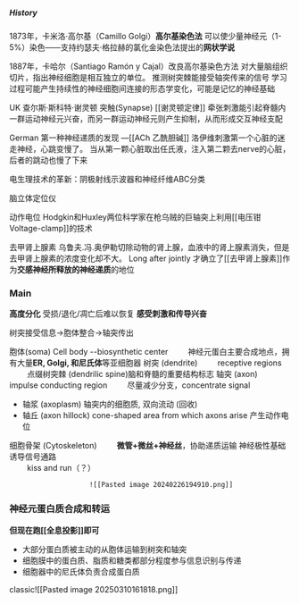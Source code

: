 ##### History
1873年，卡米洛·高尔基（Camillo Golgi）**高尔基染色法**
可以使少量神经元（1-5%）染色——支持约瑟夫·格拉赫的氯化金染色法提出的**网状学说**

1887年，卡哈尔（Santiago Ramón y Cajal）改良高尔基染色方法
对大量脑组织切片，指出神经细胞是相互独立的单位。
推测树突棘能接受轴突传来的信号
学习过程可能产生持续性的神经细胞间连接的形态学变化，可能是记忆的神经基础

UK 查尔斯·斯科特·谢灵顿
	突触(Synapse)
	[[谢灵顿定律]]
		牵张刺激能引起脊髓内一群运动神经元兴奋，而另一群运动神经元则产生抑制，从而形成交互神经支配

German 第一种神经递质的发现 —[[ACh 乙酰胆碱]]
	洛伊维刺激第一个心脏的迷走神经，心跳变慢了。
	当从第一颗心脏取出任氏液，注入第二颗去nerve的心脏，后者的跳动也慢了下来


电生理技术的革新：阴极射线示波器和神经纤维ABC分类

脑立体定位仪

动作电位
	Hodgkin和Huxley两位科学家在枪乌贼的巨轴突上利用[[电压钳 Voltage-clamp]]的技术


去甲肾上腺素
乌鲁夫.冯.奥伊勒切除动物的肾上腺，血液中的肾上腺素消失，但是去甲肾上腺素的浓度变化却不大。
Long after jointly 才确立了[[去甲肾上腺素]]作为**交感神经所释放的神经递质**的地位






### Main

**高度分化**
	受损/退化/凋亡后难以恢复
**感受刺激和传导兴奋**


树突接受信息$\to$胞体整合$\to$轴突传出


胞体(soma) Cell body --biosynthetic center
$\qquad$神经元蛋白主要合成地点，拥有大量**ER, Golgi, 和尼氏体**等亚细胞器
树突 (dendrite)
$\qquad$receptive regions
$\qquad$点缀树突棘 (dendrilic spine)脑和脊髓的重要结构标志
轴突 (axon) 
$\qquad$impulse conducting region
$\qquad$尽量减少分支，concentrate signal
- 轴浆 (axoplasm) 
	轴突内的细胞质, 双向流动 (回收)
- 轴丘 (axon hillock)
	 cone-shaped area from which axons arise 产生动作电位

细胞骨架 (Cytoskeleton)
$\qquad$**微管+微丝+神经丝**，协助递质运输
	神经极性基础诱导信号通路     
$\qquad$kiss and run（？）





						![[Pasted image 20240226194910.png]]


### 神经元蛋白质合成和转运

**但现在跑[[全息投影]]即可**

- 大部分蛋白质被主动的从胞体运输到树突和轴突
- 细胞膜中的蛋白质、脂质和糖类都部分程度参与信息识别与传递
- 细胞器中的尼氏体负责合成蛋白质

classic![[Pasted image 20250310161818.png]]


